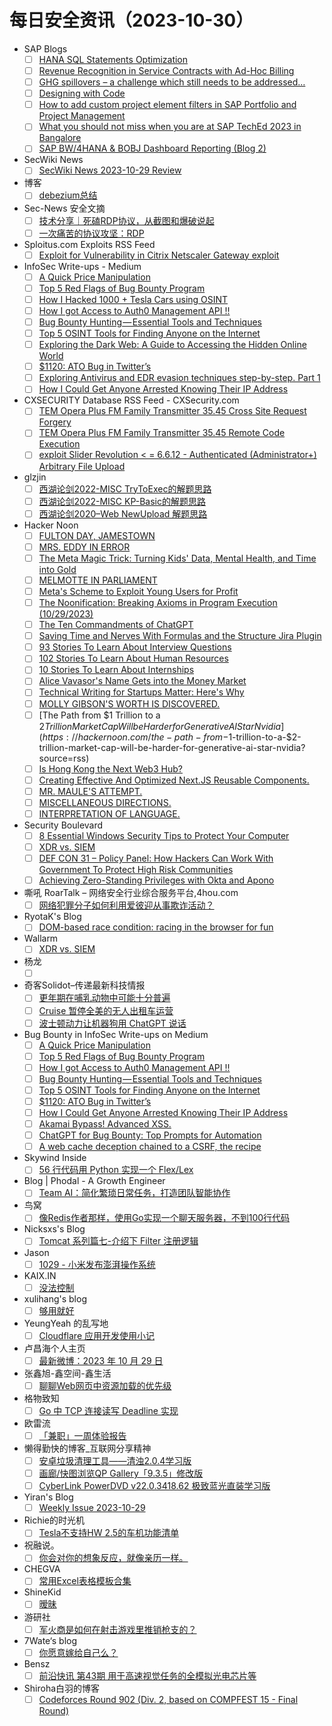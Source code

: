 # 每日安全资讯（2023-10-30）

- SAP Blogs
  - [ ] [HANA SQL Statements Optimization](https://blogs.sap.com/2023/10/29/hana-sql-statements-optimization/)
  - [ ] [Revenue Recognition in Service Contracts with Ad-Hoc Billing](https://blogs.sap.com/2023/10/29/revenue-recognition-in-service-contracts-with-ad-hoc-billing/)
  - [ ] [GHG spillovers – a challenge which still needs to be addressed…](https://blogs.sap.com/2023/10/29/ghg-spillovers-a-challenge-which-still-needs-to-be-addressed/)
  - [ ] [Designing with Code](https://blogs.sap.com/2023/10/29/designing-with-code/)
  - [ ] [How to add custom project element filters in SAP Portfolio and Project Management](https://blogs.sap.com/2023/10/29/how-to-add-custom-project-element-filters-in-sap-portfolio-and-project-management/)
  - [ ] [What you should not miss when you are at SAP TechEd 2023 in Bangalore](https://blogs.sap.com/2023/10/29/what-you-should-not-miss-when-you-are-at-sap-teched-2023-in-bangalore/)
  - [ ] [SAP BW/4HANA & BOBJ Dashboard Reporting (Blog 2)](https://blogs.sap.com/2023/10/29/sap-bw-4hana-bobj-dashboard-reporting-2/)
- SecWiki News
  - [ ] [SecWiki News 2023-10-29 Review](http://www.sec-wiki.com/?2023-10-29)
- 博客
  - [ ] [debezium总结](https://dyrnq.com/debezium/)
- Sec-News 安全文摘
  - [ ] [技术分享｜死磕RDP协议，从截图和爆破说起](https://govuln.com/news/url/bk3M)
  - [ ] [一次痛苦的协议攻坚：RDP](https://govuln.com/news/url/EoMD)
- Sploitus.com Exploits RSS Feed
  - [ ] [Exploit for Vulnerability in Citrix Netscaler Gateway exploit](https://sploitus.com/exploit?id=7964732E-2145-55DB-8506-BBE433B55E7D&utm_source=rss&utm_medium=rss)
- InfoSec Write-ups - Medium
  - [ ] [A Quick Price Manipulation](https://infosecwriteups.com/a-quick-price-manipulation-14c9244d7dca?source=rss----7b722bfd1b8d---4)
  - [ ] [Top 5 Red Flags of Bug Bounty Program](https://infosecwriteups.com/top-5-red-flags-of-bug-bounty-program-09df79730123?source=rss----7b722bfd1b8d---4)
  - [ ] [How I Hacked 1000 + Tesla Cars using OSINT](https://infosecwriteups.com/how-i-hacked-1000-tesla-cars-using-osint-4cd837b8c530?source=rss----7b722bfd1b8d---4)
  - [ ] [How I got Access to Auth0 Management API !!](https://infosecwriteups.com/how-i-got-access-to-auth0-management-api-44d32fa6c477?source=rss----7b722bfd1b8d---4)
  - [ ] [Bug Bounty Hunting — Essential Tools and Techniques](https://infosecwriteups.com/bug-bounty-hunting-essential-tools-and-techniques-e01e8c68352e?source=rss----7b722bfd1b8d---4)
  - [ ] [Top 5 OSINT Tools for Finding Anyone on the Internet](https://infosecwriteups.com/top-5-osint-tools-for-finding-anyone-on-the-internet-5d93dab8146f?source=rss----7b722bfd1b8d---4)
  - [ ] [Exploring the Dark Web: A Guide to Accessing the Hidden Online World](https://infosecwriteups.com/exploring-the-dark-web-a-guide-to-accessing-the-hidden-online-world-484bbc192ad8?source=rss----7b722bfd1b8d---4)
  - [ ] [$1120: ATO Bug in Twitter’s](https://infosecwriteups.com/1120-ato-bug-in-twitters-e6d30aa4e0e8?source=rss----7b722bfd1b8d---4)
  - [ ] [Exploring Antivirus and EDR evasion techniques step-by-step. Part 1](https://infosecwriteups.com/exploring-antivirus-and-edr-evasion-techniques-step-by-step-part-1-6459563b12ea?source=rss----7b722bfd1b8d---4)
  - [ ] [How I Could Get Anyone Arrested Knowing Their IP Address](https://infosecwriteups.com/how-i-could-get-anyone-arrested-knowing-their-ip-address-c2d7474b5d8c?source=rss----7b722bfd1b8d---4)
- CXSECURITY Database RSS Feed - CXSecurity.com
  - [ ] [TEM Opera Plus FM Family Transmitter 35.45 Cross Site Request Forgery](https://cxsecurity.com/issue/WLB-2023100060)
  - [ ] [TEM Opera Plus FM Family Transmitter 35.45 Remote Code Execution](https://cxsecurity.com/issue/WLB-2023100059)
  - [ ] [exploit Slider Revolution < = 6.6.12 - Authenticated (Administrator+) Arbitrary File Upload](https://cxsecurity.com/issue/WLB-2023100058)
- glzjin
  - [ ] [西湖论剑2022-MISC TryToExec的解题思路](https://www.zhaoj.in/read-8883.html)
  - [ ] [西湖论剑2022-MISC KP-Basic的解题思路](https://www.zhaoj.in/read-8864.html)
  - [ ] [西湖论剑2020–Web NewUpload 解题思路](https://www.zhaoj.in/read-8854.html)
- Hacker Noon
  - [ ] [FULTON DAY, JAMESTOWN](https://hackernoon.com/fulton-day-jamestown?source=rss)
  - [ ] [MRS. EDDY IN ERROR](https://hackernoon.com/mrs-eddy-in-error?source=rss)
  - [ ] [The Meta Magic Trick: Turning Kids' Data, Mental Health, and Time into Gold](https://hackernoon.com/the-meta-magic-trick-turning-kids-data-mental-health-and-time-into-gold?source=rss)
  - [ ] [MELMOTTE IN PARLIAMENT](https://hackernoon.com/melmotte-in-parliament?source=rss)
  - [ ] [Meta's Scheme to Exploit Young Users for Profit](https://hackernoon.com/metas-scheme-to-exploit-young-users-for-profit?source=rss)
  - [ ] [The Noonification: Breaking Axioms in Program Execution (10/29/2023)](https://hackernoon.com/10-29-2023-noonification?source=rss)
  - [ ] [The Ten Commandments of ChatGPT](https://hackernoon.com/the-ten-commandments-of-chatgpt?source=rss)
  - [ ] [Saving Time and Nerves With Formulas and the Structure Jira Plugin](https://hackernoon.com/saving-time-and-nerves-with-formulas-and-the-structure-jira-plugin?source=rss)
  - [ ] [93 Stories To Learn About Interview Questions](https://hackernoon.com/93-stories-to-learn-about-interview-questions?source=rss)
  - [ ] [102 Stories To Learn About Human Resources](https://hackernoon.com/102-stories-to-learn-about-human-resources?source=rss)
  - [ ] [10 Stories To Learn About Internships](https://hackernoon.com/10-stories-to-learn-about-internships?source=rss)
  - [ ] [Alice Vavasor's Name Gets into the Money Market](https://hackernoon.com/alice-vavasors-name-gets-into-the-money-market?source=rss)
  - [ ] [Technical Writing for Startups Matter: Here's Why](https://hackernoon.com/technical-writing-for-startups-matter-heres-why?source=rss)
  - [ ] [MOLLY GIBSON'S WORTH IS DISCOVERED.](https://hackernoon.com/molly-gibsons-worth-is-discovered?source=rss)
  - [ ] [The Path from $1 Trillion to a $2 Trillion Market Cap Will be Harder for Generative AI Star Nvidia](https://hackernoon.com/the-path-from-$1-trillion-to-a-$2-trillion-market-cap-will-be-harder-for-generative-ai-star-nvidia?source=rss)
  - [ ] [Is Hong Kong the Next Web3 Hub?](https://hackernoon.com/is-hong-kong-the-next-web3-hub?source=rss)
  - [ ] [Creating Effective And Optimized Next.JS Reusable Components.](https://hackernoon.com/creating-effective-and-optimized-nextjs-reusable-components?source=rss)
  - [ ] [MR. MAULE'S ATTEMPT.](https://hackernoon.com/mr-maules-attempt?source=rss)
  - [ ] [MISCELLANEOUS DIRECTIONS.](https://hackernoon.com/miscellaneous-directions?source=rss)
  - [ ] [INTERPRETATION OF LANGUAGE.](https://hackernoon.com/interpretation-of-language?source=rss)
- Security Boulevard
  - [ ] [8 Essential Windows Security Tips to Protect Your Computer](https://securityboulevard.com/2023/10/8-essential-windows-security-tips-to-protect-your-computer/)
  - [ ] [XDR vs. SIEM](https://securityboulevard.com/2023/10/xdr-vs-siem/)
  - [ ] [DEF CON 31 – Policy Panel: How Hackers Can Work With Government To Protect High Risk Communities](https://securityboulevard.com/2023/10/def-con-31-policy-panel-how-hackers-can-work-with-government-to-protect-high-risk-communities/)
  - [ ] [Achieving Zero-Standing Privileges with Okta and Apono](https://securityboulevard.com/2023/10/achieving-zero-standing-privileges-with-okta-and-apono/)
- 嘶吼 RoarTalk – 网络安全行业综合服务平台,4hou.com
  - [ ] [网络犯罪分子如何利用爱彼迎从事欺诈活动？](https://www.4hou.com/posts/rqoE)
- RyotaK's Blog
  - [ ] [DOM-based race condition: racing in the browser for fun](https://blog.ryotak.net/post/dom-based-race-condition/)
- Wallarm
  - [ ] [XDR vs. SIEM](https://lab.wallarm.com/what/xdr-vs-siem-unveiling-the-next-generation-of-threat-detection-and-response/)
- 杨龙
  - [ ] [](https://www.yanglong.pro/3222-2/)
- 奇客Solidot–传递最新科技情报
  - [ ] [更年期在哺乳动物中可能十分普遍](https://www.solidot.org/story?sid=76473)
  - [ ] [Cruise 暂停全美的无人出租车运营](https://www.solidot.org/story?sid=76472)
  - [ ] [波士顿动力让机器狗用 ChatGPT 说话](https://www.solidot.org/story?sid=76471)
- Bug Bounty in InfoSec Write-ups on Medium
  - [ ] [A Quick Price Manipulation](https://infosecwriteups.com/a-quick-price-manipulation-14c9244d7dca?source=rss----7b722bfd1b8d--bug_bounty)
  - [ ] [Top 5 Red Flags of Bug Bounty Program](https://infosecwriteups.com/top-5-red-flags-of-bug-bounty-program-09df79730123?source=rss----7b722bfd1b8d--bug_bounty)
  - [ ] [How I got Access to Auth0 Management API !!](https://infosecwriteups.com/how-i-got-access-to-auth0-management-api-44d32fa6c477?source=rss----7b722bfd1b8d--bug_bounty)
  - [ ] [Bug Bounty Hunting — Essential Tools and Techniques](https://infosecwriteups.com/bug-bounty-hunting-essential-tools-and-techniques-e01e8c68352e?source=rss----7b722bfd1b8d--bug_bounty)
  - [ ] [Top 5 OSINT Tools for Finding Anyone on the Internet](https://infosecwriteups.com/top-5-osint-tools-for-finding-anyone-on-the-internet-5d93dab8146f?source=rss----7b722bfd1b8d--bug_bounty)
  - [ ] [$1120: ATO Bug in Twitter’s](https://infosecwriteups.com/1120-ato-bug-in-twitters-e6d30aa4e0e8?source=rss----7b722bfd1b8d--bug_bounty)
  - [ ] [How I Could Get Anyone Arrested Knowing Their IP Address](https://infosecwriteups.com/how-i-could-get-anyone-arrested-knowing-their-ip-address-c2d7474b5d8c?source=rss----7b722bfd1b8d--bug_bounty)
  - [ ] [Akamai Bypass! Advanced XSS.](https://infosecwriteups.com/akamai-bypass-advanced-xss-8daedb0068f6?source=rss----7b722bfd1b8d--bug_bounty)
  - [ ] [ChatGPT for Bug Bounty: Top Prompts for Automation](https://infosecwriteups.com/chatgpt-for-bug-bounty-top-prompts-for-automation-f76fef9a4683?source=rss----7b722bfd1b8d--bug_bounty)
  - [ ] [A web cache deception chained to a CSRF, the recipe](https://infosecwriteups.com/a-web-cache-deception-chained-to-a-csrf-the-recipe-9e9a5b5f53aa?source=rss----7b722bfd1b8d--bug_bounty)
- Skywind Inside
  - [ ] [56 行代码用 Python 实现一个 Flex/Lex](https://www.skywind.me/blog/archives/2761)
- Blog | Phodal - A Growth Engineer
  - [ ] [Team AI：简化繁琐日常任务，打造团队智能协作](http://www.phodal.com/blog/team-ai/)
- 鸟窝
  - [ ] [像Redis作者那样，使用Go实现一个聊天服务器，不到100行代码](https://colobu.com/2023/10/29/implement-a-small-chat-server-like-antirez-in-100-lines/)
- Nicksxs's Blog
  - [ ] [Tomcat 系列篇七-介绍下 Filter 注册逻辑](https://nicksxs.me/2023/10/29/Tomcat-%E7%B3%BB%E5%88%97%E7%AF%87%E4%B8%83-%E4%BB%8B%E7%BB%8D%E4%B8%8B-Filter-%E6%B3%A8%E5%86%8C%E9%80%BB%E8%BE%91/)
- Jason
  - [ ] [1029 - 小米发布澎湃操作系统](https://atjason.com/daily/2023-10-29.html)
- KAIX.IN
  - [ ] [没法控制](https://kaix.in/2023/1029-ur-in-control/)
- xulihang's blog
  - [ ] [够用就好](https://blog.xulihang.me/overpreparing/)
- YeungYeah 的乱写地
  - [ ] [Cloudflare 应用开发使用小记](https://scottyeung.top/2023/cloudflare-app-dev/)
- 卢昌海个人主页
  - [ ] [最新微博：2023 年 10 月 29 日](https://www.changhai.org/articles/miscellaneous/blog/202310.php#latest)
- 张鑫旭-鑫空间-鑫生活
  - [ ] [聊聊Web网页中资源加载的优先级](https://www.zhangxinxu.com/wordpress/2023/10/img-js-preload-fetch-priority/)
- 格物致知
  - [ ] [Go 中 TCP 连接读写 Deadline 实现](https://liqiang.io/post/how-go-implement-readwrite-deadline-with-tcp)
- 欧雷流
  - [ ] [「兼职」一周体验报告](https://ourai.ws/posts/experience-report-of-the-first-week-of-part-time-job/)
- 懒得勤快的博客_互联网分享精神
  - [ ] [安卓垃圾清理工具——清浊2.0.4学习版](https://masuit.com/1335)
  - [ ] [画廊/快图浏览QP Gallery「9.3.5」修改版](https://masuit.com/1826)
  - [ ] [CyberLink PowerDVD v22.0.3418.62 极致蓝光直装学习版](https://masuit.com/33)
- Yiran's Blog
  - [ ] [Weekly Issue 2023-10-29](https://zdyxry.github.io/2023/10/29/Weekly-Issue-2023-10-29/)
- Richie的时光机
  - [ ] [Tesla不支持HW 2.5的车机功能清单](https://riichiie.net/2023/10/29/unsupported-features-on-tesla-hw2-5/)
- 祝融说。
  - [ ] [你会对你的想象反应，就像亲历一样。](https://zhurongshuo.com/posts/2023/10/2901/)
- CHEGVA
  - [ ] [常用Excel表格模板合集](https://chegva.com/5813.html)
- ShineKid
  - [ ] [暧昧](https://shinekid.com/2023/10/ambiguous-feeling/)
- 游研社
  - [ ] [军火商是如何在射击游戏里推销枪支的？](https://www.yystv.cn/p/11294)
- 7Wate‘s blog
  - [ ] [你愿意嫁给自己么？](https://blog.7wate.com/?p=126)
- Bensz
  - [ ] [前沿快讯 第43期 用于高速视觉任务的全模拟光电芯片等](https://blognas.hwb0307.com/other/5567)
- Shiroha白羽的博客
  - [ ] [Codeforces Round 902 (Div. 2, based on COMPFEST 15 - Final Round)](https://blog.mauve.icu/2023/10/29/acm/codeforces/CodeforcesRound902(Div.%202)/)
